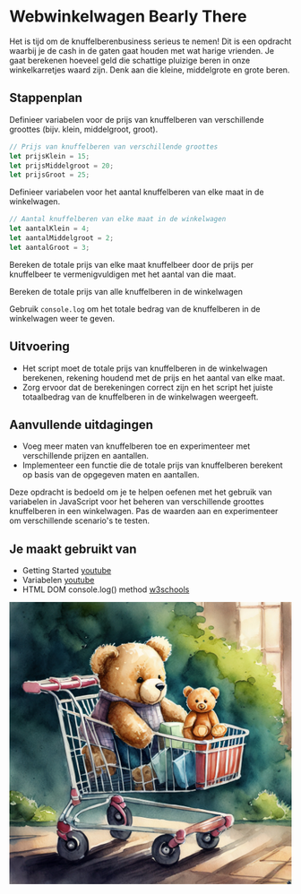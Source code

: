 # Webwinkelwagen Bearly There

Het is tijd om de knuffelberenbusiness serieus te nemen! Dit is een opdracht waarbij je de cash in de gaten gaat houden met wat harige vrienden. Je gaat berekenen hoeveel geld die schattige pluizige beren in onze winkelkarretjes waard zijn. Denk aan die kleine, middelgrote en grote beren.

## Stappenplan
Definieer variabelen voor de prijs van knuffelberen van verschillende groottes (bijv. klein, middelgroot, groot).
```javascript
// Prijs van knuffelberen van verschillende groottes
let prijsKlein = 15;
let prijsMiddelgroot = 20;
let prijsGroot = 25;
```

Definieer variabelen voor het aantal knuffelberen van elke maat in de winkelwagen.
```javascript
// Aantal knuffelberen van elke maat in de winkelwagen
let aantalKlein = 4;
let aantalMiddelgroot = 2;
let aantalGroot = 3;
```

Bereken de totale prijs van elke maat knuffelbeer door de prijs per knuffelbeer te vermenigvuldigen met het aantal van die maat.

Bereken de totale prijs van alle knuffelberen in de winkelwagen 

Gebruik `console.log` om het totale bedrag van de knuffelberen in de winkelwagen weer te geven.

## Uitvoering
- Het script moet de totale prijs van knuffelberen in de winkelwagen berekenen, rekening houdend met de prijs en het aantal van elke maat.
- Zorg ervoor dat de berekeningen correct zijn en het script het juiste totaalbedrag van de knuffelberen in de winkelwagen weergeeft.

## Aanvullende uitdagingen
- Voeg meer maten van knuffelberen toe en experimenteer met verschillende prijzen en aantallen.
- Implementeer een functie die de totale prijs van knuffelberen berekent op basis van de opgegeven maten en aantallen.

Deze opdracht is bedoeld om je te helpen oefenen met het gebruik van variabelen in JavaScript voor het beheren van verschillende groottes knuffelberen in een winkelwagen. Pas de waarden aan en experimenteer om verschillende scenario's te testen.

## Je maakt gebruikt van
- Getting Started [youtube](https://www.youtube.com/watch?v=9B_JTznnV04)
- Variabelen [youtube](https://www.youtube.com/watch?v=A6YVhg9GgPE)
- HTML DOM console.log() method [w3schools](https://www.w3schools.com/jsref/met_console_log.asp)

![bearly there](images/bearlyThere.jpg)